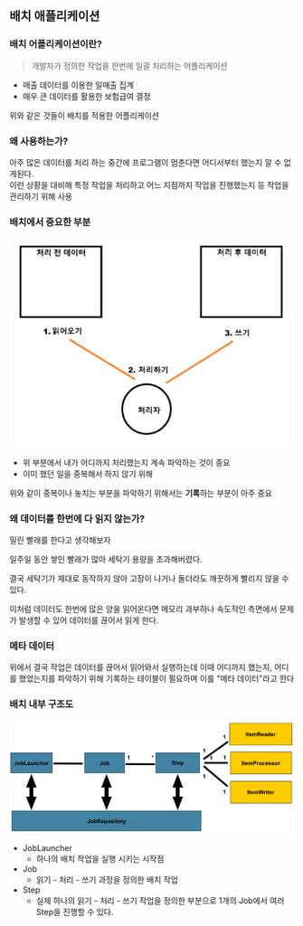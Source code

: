 ## 배치 애플리케이션

### 배치 어플리케이션이란?
> 개발자가 정의한 작업을 한번에 일괄 처리하는 어플리케이션
- 매출 데이터를 이용한 일매출 집계
- 매우 큰 데이터를 활용한 보험급여 결정

위와 같은 것들이 배치를 적용한 어플리케이션

### 왜 사용하는가?
아주 많은 데이터를 처리 하는 중간에 프로그램이 멈춘다면 어디서부터 했는지 알 수 없게된다.  
이런 상황을 대비해 특정 작업을 처리하고 어느 지점까지 작업을 진행했는지 등 작업을 관리하기 위해 사용

### 배치에서 중요한 부분
![img.png](img.png)
- 위 부분에서 내가 어디까지 처리했는지 계속 파악하는 것이 중요
- 이미 했던 일을 중복해서 하지 않기 위해

위와 같이 중복이나 놓치는 부분을 파악하기 위해서는 **기록**하는 부분이 아주 중요  
  
### 왜 데이터를 한번에 다 읽지 않는가?
밀린 빨래를 한다고 생각해보자

일주일 동안 쌓인 빨래가 많아 세탁기 용량을 초과해버렸다.  

결국 세탁기가 제대로 동작하지 않아 고장이 나거나 돌더라도 깨끗하게 빨리지 않을 수 있다.  

이처럼 데이터도 한번에 많은 양을 읽어온다면 메모리 과부하나 속도적인 측면에서 문제가 발생할 수 있어 데이터를 끊어서 읽게 한다.  

### 메타 데이터
위에서 결국 작업은 데이터를 끊어서 읽어와서 실행하는데 
이때 어디까지 했는지, 어디를 했었는지를 파악하기 위해 기록하는 테이블이 필요하며 이를 "메타 데이터"라고 한다

### 배치 내부 구조도
![img_1.png](img_1.png)
- JobLauncher
  - 하나의 배치 작업을 실행 시키는 시작점
- Job
  - 읽기 - 처리 - 쓰기 과정을 정의한 배치 작업
- Step
  - 실제 하나의 읽기 - 처리 - 쓰기 작업을 정의한 부분으로 1개의 Job에서 여러 Step을 진행할 수 있다.
